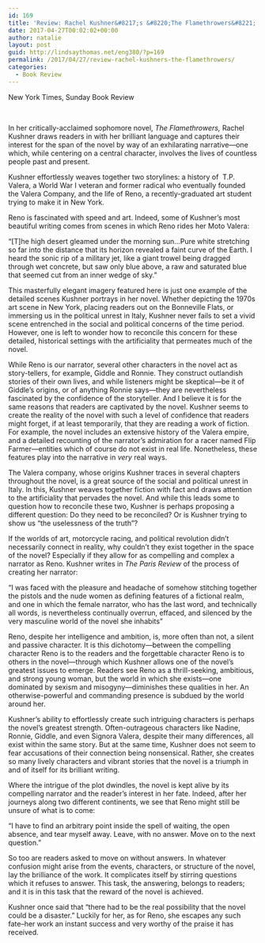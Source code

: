 ```yaml
---
id: 169
title: 'Review: Rachel Kushner&#8217;s &#8220;The Flamethrowers&#8221;'
date: 2017-04-27T00:02:02+00:00
author: natalie
layout: post
guid: http://lindsaythomas.net/eng380/?p=169
permalink: /2017/04/27/review-rachel-kushners-the-flamethrowers/
categories:
  - Book Review
---
```

New York Times, Sunday Book Review

&nbsp;

In her critically-acclaimed sophomore novel, _The Flamethrowers,_ Rachel Kushner draws readers in with her brilliant language and captures their interest for the span of the novel by way of an exhilarating narrative—one which, while centering on a central character, involves the lives of countless people past and present.

Kushner effortlessly weaves together two storylines: a history of  T.P. Valera, a World War I veteran and former radical who eventually founded the Valera Company, and the life of Reno, a recently-graduated art student trying to make it in New York.

Reno is fascinated with speed and art. Indeed, some of Kushner’s most beautiful writing comes from scenes in which Reno rides her Moto Valera:

“[T]he high desert gleamed under the morning sun…Pure white stretching so far into the distance that its horizon revealed a faint curve of the Earth. I heard the sonic rip of a military jet, like a giant trowel being dragged through wet concrete, but saw only blue above, a raw and saturated blue that seemed cut from an inner wedge of sky.”

This masterfully elegant imagery featured here is just one example of the detailed scenes Kushner portrays in her novel. Whether depicting the 1970s art scene in New York, placing readers out on the Bonneville Flats, or immersing us in the political unrest in Italy, Kushner never fails to set a vivid scene entrenched in the social and political concerns of the time period. However, one is left to wonder how to reconcile this concern for these detailed, historical settings with the artificiality that permeates much of the novel.

While Reno is our narrator, several other characters in the novel act as story-tellers, for example, Giddle and Ronnie. They construct outlandish stories of their own lives, and while listeners might be skeptical—be it of Giddle’s origins, or of anything Ronnie says—they are nevertheless fascinated by the confidence of the storyteller. And I believe it is for the same reasons that readers are captivated by the novel. Kushner seems to create the reality of the novel with such a level of confidence that readers might forget, if at least temporarily, that they are reading a work of fiction. For example, the novel includes an extensive history of the Valera empire, and a detailed recounting of the narrator’s admiration for a racer named Flip Farmer—entities which of course do not exist in real life. Nonetheless, these features play into the narrative in _very_ real ways.

The Valera company, whose origins Kushner traces in several chapters throughout the novel, is a great source of the social and political unrest in Italy. In this, Kushner weaves together fiction with fact and draws attention to the artificiality that pervades the novel. And while this leads some to question how to reconcile these two, Kushner is perhaps proposing a different question: Do they need to be reconciled? Or is Kushner trying to show us “the uselessness of the truth”?

If the worlds of art, motorcycle racing, and political revolution didn’t necessarily connect in reality, why couldn’t they exist together in the space of the novel? Especially if they allow for as compelling and complex a narrator as Reno. Kushner writes in _The Paris Review_ of the process of creating her narrator:

“I was faced with the pleasure and headache of somehow stitching together the pistols and the nude women as defining features of a fictional realm, and one in which the female narrator, who has the last word, and technically all words, is nevertheless continually overrun, effaced, and silenced by the very masculine world of the novel she inhabits”

Reno, despite her intelligence and ambition, is, more often than not, a silent and passive character. It is this dichotomy—between the compelling character Reno is to the readers and the forgettable character Reno is to others in the novel—through which Kushner allows one of the novel’s greatest issues to emerge. Readers see Reno as a thrill-seeking, ambitious, and strong young woman, but the world in which she exists—one dominated by sexism and misogyny—diminishes these qualities in her. An otherwise-powerful and commanding presence is subdued by the world around her.

Kushner’s ability to effortlessly create such intriguing characters is perhaps the novel’s greatest strength. Often-outrageous characters like Nadine, Ronnie, Giddle, and even Signora Valera, despite their many differences, all exist within the same story. But at the same time, Kushner does not seem to fear accusations of their connection being nonsensical. Rather, she creates so many lively characters and vibrant stories that the novel is a triumph in and of itself for its brilliant writing.

Where the intrigue of the plot dwindles, the novel is kept alive by its compelling narrator and the reader&#8217;s interest in her fate. Indeed, after her journeys along two different continents, we see that Reno might still be unsure of what is to come:

&#8220;I have to find an arbitrary point inside the spell of waiting, the open absence, and tear myself away. Leave, with no answer. Move on to the next question.&#8221;

So too are readers asked to move on without answers. In whatever confusion might arise from the events, characters, or structure of the novel, lay the brilliance of the work. It complicates itself by stirring questions which it refuses to answer. This task, the answering, belongs to readers; and it is in this task that the reward of the novel is achieved.

Kushner once said that “there had to be the real possibility that the novel could be a disaster.” Luckily for her, as for Reno, she escapes any such fate&#8211;her work an instant success and very worthy of the praise it has received.

&nbsp;